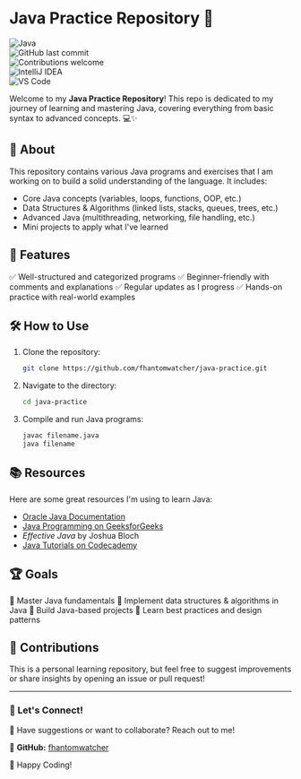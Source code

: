 # Java Practice Repository 🚀

![Java](https://img.shields.io/badge/Java-ED8B00?style=for-the-badge&logo=java&logoColor=white)  
![GitHub last commit](https://img.shields.io/github/last-commit/yourusername/java-practice?style=for-the-badge)  
![Contributions welcome](https://img.shields.io/badge/contributions-welcome-brightgreen?style=for-the-badge)  
![IntelliJ IDEA](https://img.shields.io/badge/IDE-IntelliJ%20IDEA-blue?style=for-the-badge&logo=intellij-idea)  
![VS Code](https://img.shields.io/badge/IDE-VS%20Code-blue?style=for-the-badge&logo=visual-studio-code)  

Welcome to my **Java Practice Repository**! This repo is dedicated to my journey of learning and mastering Java, covering everything from basic syntax to advanced concepts. 💻✨

## 📌 About
This repository contains various Java programs and exercises that I am working on to build a solid understanding of the language. It includes:
- Core Java concepts (variables, loops, functions, OOP, etc.)
- Data Structures & Algorithms (linked lists, stacks, queues, trees, etc.)
- Advanced Java (multithreading, networking, file handling, etc.)
- Mini projects to apply what I've learned

## 🚀 Features
✅ Well-structured and categorized programs
✅ Beginner-friendly with comments and explanations
✅ Regular updates as I progress
✅ Hands-on practice with real-world examples

## 🛠 How to Use
1. Clone the repository:
   ```sh
   git clone https://github.com/fhantomwatcher/java-practice.git
   ```
2. Navigate to the directory:
   ```sh
   cd java-practice
   ```
3. Compile and run Java programs:
   ```sh
   javac filename.java
   java filename
   ```

## 📚 Resources
Here are some great resources I'm using to learn Java:
- [Oracle Java Documentation](https://docs.oracle.com/en/java/)
- [Java Programming on GeeksforGeeks](https://www.geeksforgeeks.org/java/)
- *Effective Java* by Joshua Bloch
- [Java Tutorials on Codecademy](https://www.codecademy.com/learn/learn-java)

## 🏆 Goals
🎯 Master Java fundamentals
🎯 Implement data structures & algorithms in Java
🎯 Build Java-based projects
🎯 Learn best practices and design patterns

## 🤝 Contributions
This is a personal learning repository, but feel free to suggest improvements or share insights by opening an issue or pull request!

---
### 📢 Let's Connect!
💬 Have suggestions or want to collaborate? Reach out to me!

🔗 **GitHub:** [fhantomwatcher](https://github.com/fhantomwatcher)  

🚀 Happy Coding!

